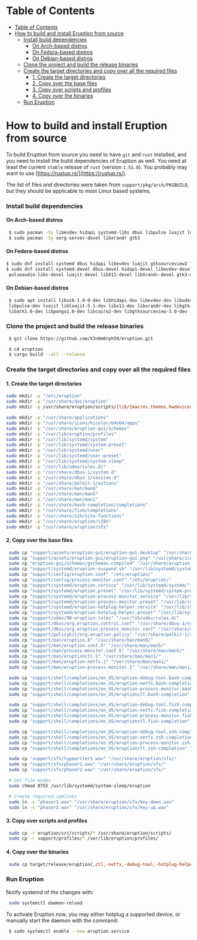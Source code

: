 # Table of Contents

- [Table of Contents](#table-of-contents)
- [How to build and install Eruption from source](#how-to-build-and-install-eruption-from-source)
    - [Install build dependencies](#install-build-dependencies)
      - [On Arch-based distros](#on-arch-based-distros)
      - [On Fedora-based distros](#on-fedora-based-distros)
      - [On Debian-based distros](#on-debian-based-distros)
    - [Clone the project and build the release binaries](#clone-the-project-and-build-the-release-binaries)
    - [Create the target directories and copy over all the required files](#create-the-target-directories-and-copy-over-all-the-required-files)
      - [1. Create the target directories](#1-create-the-target-directories)
      - [2. Copy over the base files](#2-copy-over-the-base-files)
      - [3. Copy over scripts and profiles](#3-copy-over-scripts-and-profiles)
      - [4. Copy over the binaries](#4-copy-over-the-binaries)
    - [Run Eruption](#run-eruption)

# How to build and install Eruption from source

To build Eruption from source you need to have `git` and `rust` installed, and you need to install the build dependencies of Eruption as well. You need at least the current `stable` release of `rust` (version `1.51.0`). You probably may want to use [https://rustup.rs/](https://rustup.rs/).

The list of files and directories were taken from `support/pkg/arch/PKGBUILD`, but they should be applicable to most Linux based systems.

### Install build dependencies

#### On Arch-based distros

```sh
 $ sudo pacman -Sy libevdev hidapi systemd-libs dbus libpulse luajit lua51-socket gtksourceview3
 $ sudo pacman -Sy xorg-server-devel libxrandr gtk3
```

#### On Fedora-based distros

```sh
$ sudo dnf install systemd dbus hidapi libevdev luajit gtksourceview3 lua-socket-compat
$ sudo dnf install systemd-devel dbus-devel hidapi-devel libevdev-devel libusbx-devel \
 pulseaudio-libs-devel luajit-devel libX11-devel libXrandr-devel gtk3-devel gtksourceview3-devel
```

#### On Debian-based distros

```sh
 $ sudo apt install libusb-1.0-0-dev libhidapi-dev libevdev-dev libudev-dev libdbus-1-dev \
 libpulse-dev luajit libluajit-5.1-dev libx11-dev libxrandr-dev libgtk-3-dev libgdk-pixbuf2.0-dev \
 libatk1.0-dev libpango1.0-dev libcairo2-dev libgtksourceview-3.0-dev
```

### Clone the project and build the release binaries

```sh
 $ git clone https://github.com/X3n0m0rph59/eruption.git

 $ cd eruption
 $ cargo build --all --release
```

### Create the target directories and copy over all the required files

#### 1. Create the target directories

```sh
sudo mkdir -p "/etc/eruption"
sudo mkdir -p "/usr/share/doc/eruption"
sudo mkdir -p /usr/share/eruption/scripts/{lib/{macros,themes,hwdevices/{keyboards,mice}},examples}

sudo mkdir -p "/usr/share/applications"
sudo mkdir -p "/usr/share/icons/hicolor/64x64/apps"
sudo mkdir -p "/usr/share/eruption-gui/schemas"
sudo mkdir -p "/var/lib/eruption/profiles"
sudo mkdir -p "/usr/lib/systemd/system"
sudo mkdir -p "/usr/lib/systemd/system-preset"
sudo mkdir -p "/usr/lib/systemd/user"
sudo mkdir -p "/usr/lib/systemd/user-preset"
sudo mkdir -p "/usr/lib/systemd/system-sleep"
sudo mkdir -p "/usr/lib/udev/rules.d/"
sudo mkdir -p "/usr/share/dbus-1/system.d"
sudo mkdir -p "/usr/share/dbus-1/session.d"
sudo mkdir -p "/usr/share/polkit-1/actions"
sudo mkdir -p "/usr/share/man/man8"
sudo mkdir -p "/usr/share/man/man5"
sudo mkdir -p "/usr/share/man/man1"
sudo mkdir -p "/usr/share/bash-completion/completions"
sudo mkdir -p "/usr/share/fish/completions"
sudo mkdir -p "/usr/share/zsh/site-functions"
sudo mkdir -p "/usr/share/eruption/i18n"
sudo mkdir -p "/usr/share/eruption/sfx"
```

#### 2. Copy over the base files

```sh
 sudo cp "support/assets/eruption-gui/eruption-gui.desktop" "/usr/share/applications/"
 sudo cp "support/assets/eruption-gui/eruption-gui.png" "/usr/share/icons/hicolor/64x64/apps/"
 sudo cp "eruption-gui/schemas/gschemas.compiled" "/usr/share/eruption-gui/schemas/"
 sudo cp "support/systemd/eruption-suspend.sh" "/usr/lib/systemd/system-sleep/eruption"
 sudo cp "support/config/eruption.conf" "/etc/eruption/"
 sudo cp "support/config/process-monitor.conf" "/etc/eruption/"
 sudo cp "support/systemd/eruption.service" "/usr/lib/systemd/system/"
 sudo cp "support/systemd/eruption.preset" "/usr/lib/systemd/system-preset/50-eruption.preset"
 sudo cp "support/systemd/eruption-process-monitor.service" "/usr/lib/systemd/user/"
 sudo cp "support/systemd/eruption-process-monitor.preset" "/usr/lib/systemd/user-preset/50-eruption-process-monitor.preset"
 sudo cp "support/systemd/eruption-hotplug-helper.service" "/usr/lib/systemd/system/"
 sudo cp "support/systemd/eruption-hotplug-helper.preset" "/usr/lib/systemd/system-preset/50-eruption-hotplug-helper.preset"
 sudo cp "support/udev/99-eruption.rules" "/usr/lib/udev/rules.d/"
 sudo cp "support/dbus/org.eruption.control.conf" "/usr/share/dbus-1/system.d/"
 sudo cp "support/dbus/org.eruption.process_monitor.conf" "/usr/share/dbus-1/session.d/"
 sudo cp "support/policykit/org.eruption.policy" "/usr/share/polkit-1/actions/"
 sudo cp "support/man/eruption.8" "/usr/share/man/man8/"
 sudo cp "support/man/eruption.conf.5" "/usr/share/man/man5/"
 sudo cp "support/man/process-monitor.conf.5" "/usr/share/man/man5/"
 sudo cp "support/man/eruptionctl.1" "/usr/share/man/man1/"
 sudo cp "support/man/eruption-netfx.1" "/usr/share/man/man1/"
 sudo cp "support/man/eruption-process-monitor.1" "/usr/share/man/man1/"

 sudo cp "support/shell/completions/en_US/eruption-debug-tool.bash-completion" "/usr/share/bash-completion/completions/eruption-debug-tool"
 sudo cp "support/shell/completions/en_US/eruption-netfx.bash-completion" "/usr/share/bash-completion/completions/eruption-netfx"
 sudo cp "support/shell/completions/en_US/eruption-process-monitor.bash-completion" "/usr/share/bash-completion/completions/eruption-process-monitor"
 sudo cp "support/shell/completions/en_US/eruptionctl.bash-completion" "/usr/share/bash-completion/completions/eruptionctl"

 sudo cp "support/shell/completions/en_US/eruption-debug-tool.fish-completion" "/usr/share/fish/completions/eruption-debug-tool.fish"
 sudo cp "support/shell/completions/en_US/eruption-netfx.fish-completion" "/usr/share/fish/completions/eruption-netfx.fish"
 sudo cp "support/shell/completions/en_US/eruption-process-monitor.fish-completion" "/usr/share/fish/completions/eruption-process-monitor.fish"
 sudo cp "support/shell/completions/en_US/eruptionctl.fish-completion" "/usr/share/fish/completions/eruptionctl.fish"

 sudo cp "support/shell/completions/en_US/eruption-debug-tool.zsh-completion" "/usr/share/zsh/site-functions/_eruption-debug-tool"
 sudo cp "support/shell/completions/en_US/eruption-netfx.zsh-completion" "/usr/share/zsh/site-functions/_eruption-netfx"
 sudo cp "support/shell/completions/en_US/eruption-process-monitor.zsh-completion" "/usr/share/zsh/site-functions/_eruption-process-monitor"
 sudo cp "support/shell/completions/en_US/eruptionctl.zsh-completion" "/usr/share/zsh/site-functions/_eruptionctl"

 sudo cp "support/sfx/typewriter1.wav" "/usr/share/eruption/sfx/"
 sudo cp "support/sfx/phaser1.wav" "/usr/share/eruption/sfx/"
 sudo cp "support/sfx/phaser2.wav" "/usr/share/eruption/sfx/"

 # Set file modes
 sudo chmod 0755 /usr/lib/systemd/system-sleep/eruption

 # Create required symlinks
 sudo ln -s "phaser1.wav" "/usr/share/eruption/sfx/key-down.wav"
 sudo ln -s "phaser2.wav" "/usr/share/eruption/sfx/key-up.wav"
```

#### 3. Copy over scripts and profiles

```sh
 sudo cp -r eruption/src/scripts/* /usr/share/eruption/scripts/
 sudo cp -r support/profiles/* /var/lib/eruption/profiles/
```

#### 4. Copy over the binaries

```sh
 sudo cp target/release/eruption{,ctl,-netfx,-debug-tool,-hotplug-helper,-gui,-process-monitor} /usr/bin/ && sudo setcap CAP_NET_ADMIN+ep /usr/bin/eruption-process-monitor
```

### Run Eruption

Notify systemd of the changes with:

```sh
 sudo systemctl daemon-reload
```

To activate Eruption now, you may either hotplug a supported device, or manually start
the daemon with the command:

```sh
 $ sudo systemctl enable --now eruption.service
```
